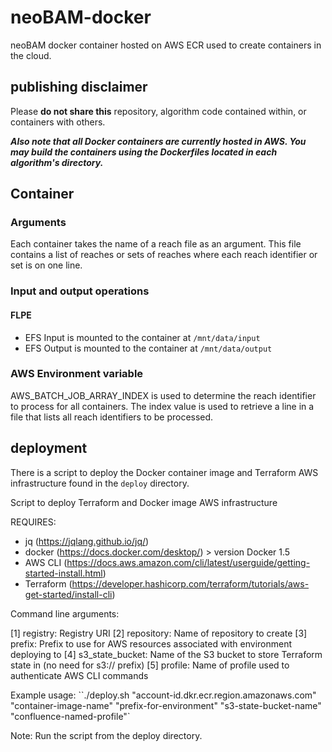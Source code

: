 # neoBAM-docker

neoBAM docker container hosted on AWS ECR used to create containers in the cloud.

## publishing disclaimer

Please **do not share this** repository, algorithm code contained within, or containers with others. 

***Also note that all Docker containers are currently hosted in AWS. You may build the containers using the Dockerfiles located in each algorithm's directory.***

## Container

### Arguments

Each container takes the name of a reach file as an argument. This file contains a list of reaches or sets of reaches where each reach identifier or set is on one line.

### Input and output operations

#### FLPE
- EFS Input is mounted to the container at `/mnt/data/input`
- EFS Output is mounted to the container at `/mnt/data/output`

### AWS Environment variable

AWS_BATCH_JOB_ARRAY_INDEX is used to determine the reach identifier to process for all containers. The index value is used to retrieve a line in a file that lists all reach identifiers to be processed.

## deployment

There is a script to deploy the Docker container image and Terraform AWS infrastructure found in the `deploy` directory.

Script to deploy Terraform and Docker image AWS infrastructure

REQUIRES:

- jq (<https://jqlang.github.io/jq/>)
- docker (<https://docs.docker.com/desktop/>) > version Docker 1.5
- AWS CLI (<https://docs.aws.amazon.com/cli/latest/userguide/getting-started-install.html>)
- Terraform (<https://developer.hashicorp.com/terraform/tutorials/aws-get-started/install-cli>)

Command line arguments:

[1] registry: Registry URI
[2] repository: Name of repository to create
[3] prefix: Prefix to use for AWS resources associated with environment deploying to
[4] s3_state_bucket: Name of the S3 bucket to store Terraform state in (no need for s3:// prefix)
[5] profile: Name of profile used to authenticate AWS CLI commands

Example usage: ``./deploy.sh "account-id.dkr.ecr.region.amazonaws.com" "container-image-name" "prefix-for-environment" "s3-state-bucket-name" "confluence-named-profile"`

Note: Run the script from the deploy directory.
